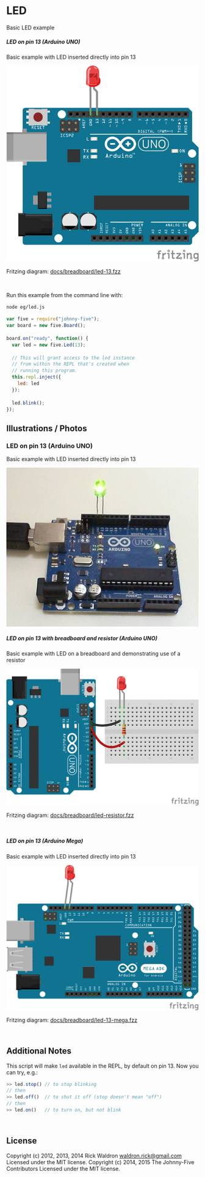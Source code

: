 <!--remove-start-->

# LED

<!--remove-end-->


Basic LED example





##### LED on pin 13 (Arduino UNO)


Basic example with LED inserted directly into pin 13


![docs/breadboard/led-13.png](breadboard/led-13.png)<br>

Fritzing diagram: [docs/breadboard/led-13.fzz](breadboard/led-13.fzz)

&nbsp;




Run this example from the command line with:
```bash
node eg/led.js
```


```javascript
var five = require("johnny-five");
var board = new five.Board();

board.on("ready", function() {
  var led = new five.Led(13);

  // This will grant access to the led instance
  // from within the REPL that's created when
  // running this program.
  this.repl.inject({
    led: led
  });

  led.blink();
});


```


## Illustrations / Photos


### LED on pin 13 (Arduino UNO)


Basic example with LED inserted directly into pin 13


![docs/images/led.jpg](images/led.jpg)  

##### LED on pin 13 with breadboard and resistor (Arduino UNO)


Basic example with LED on a breadboard and demonstrating use of a resistor


![docs/breadboard/led-resistor.png](breadboard/led-resistor.png)<br>

Fritzing diagram: [docs/breadboard/led-resistor.fzz](breadboard/led-resistor.fzz)

&nbsp;
##### LED on pin 13 (Arduino Mega)


Basic example with LED inserted directly into pin 13


![docs/breadboard/led-13-mega.png](breadboard/led-13-mega.png)<br>

Fritzing diagram: [docs/breadboard/led-13-mega.fzz](breadboard/led-13-mega.fzz)

&nbsp;





## Additional Notes
This script will make `led` available in the REPL, by default on pin 13.
Now you can try, e.g.:

```js
>> led.stop() // to stop blinking
// then
>> led.off()  // to shut it off (stop doesn't mean "off")
// then
>> led.on()   // to turn on, but not blink
```


&nbsp;

<!--remove-start-->

## License
Copyright (c) 2012, 2013, 2014 Rick Waldron <waldron.rick@gmail.com>
Licensed under the MIT license.
Copyright (c) 2014, 2015 The Johnny-Five Contributors
Licensed under the MIT license.

<!--remove-end-->

